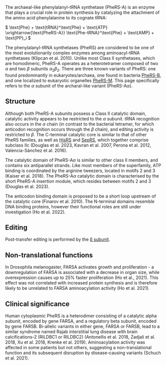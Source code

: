 
The archaeal-like phenylalanyl-tRNA synthetase (PheRS-A) is an enzyme that plays a crucial role in protein synthesis by catalyzing the attachment of the amino acid phenylalanine to its cognate tRNA:




$ \text{Phe} + \text{tRNA}^\text{Phe} + \text{ATP} \xrightarrow{\text{PheRS-A}} \text{Phe-tRNA}^\text{Phe} + \text{AMP} + \text{PP}_i  $



The phenylalanyl-tRNA synthetases (PheRS) are considered to be one of the most evolutionarily complex enzymes among aminoacyl-tRNA synthetases (Klipcan et al. 2010).
Unlike most Class II synthetases, which are homodimeric, PheRS-A operates as a heterotetramer composed of two $\alpha$ and two $\beta$ subunits $\alpha_2 \beta_2$. 
There are three known variants of PheRS: one found predominantly in eukaryotes/archaea, one found in bacteria [PheRS-B](/class2/phe1), and one localized to eukaryotic organelles [PheRS-M](/class2/phe5). 
This page specifically refers to the $\alpha$ subunit of the archaral-like variant (PheRS-A$\alpha$). 



## Structure


Although both PheRS-A subunits possess a Class II catalytic domain, catalytic activity appears to be restricted to the $\alpha$ subunit. tRNA recognition also occurs in the $\alpha$ chain (in contrast to the bacterial tetramer, for which anticodon recognition occurs through the $\beta$ chain), and editing activity is restricted to $\beta$.  The C-terminal catalytic core is similar to that of other PheRS families, as well as [HisRS](/class2/his) and [SepRS](/class2/sep), which together comprise subclass IIc (Douglas et al. 2023, Kavran et al. 2007, Perona et al. 2012, Valencia-Sánchez et al. 2016).


The catalytic domain of PheRS-A$\alpha$ is similar to other class II members, and contains six antiparallel strands. Like most members of the superfamily, ATP binding is coordinated by the arginine tweezers, located in motifs 2 and 3 (Kaiser et al. 2018).  The PheRS-A$\alpha$ catalytic domain is characterised by the short PheRS-A insertion module, which resides between motifs 2 and 3 (Douglas et al. 2023).



The anticodon binding domain is proposed to be a short loop upstream of the catalytic core (Finarov et al. 2010). The N-terminal domains resemble DNA binding proteins, however their functional roles are still under investigation (Ho et al. 2022).  






## Editing




Post-transfer editing is performed by the [&beta; subunit](/class2/phe4).

## Non-translational functions
In Drosophila melanogaster, FARSA activates growth and proliferation - a downregulation of FARSA is associated with a decrease in organ size, while overexpression causes up to 25% faster proliferation (Ho et al., 2021). This effect was not correlated with increased protein synthesis and is therefore likely to be unrelated to FARSA aminoacylation activity (Ho et al. 2021). 


## Clinical significance
Human cytoplasmic PheRS is a heterodimer consisting of a catalytic alpha subunit, encoded by gene FARSA, and a regulatory beta subunit, encoded by gene FARSB. Bi-allelic variants in either gene, FARSA or FARSB, lead to  a similar syndrome named Rajab interstitial lung disease with brain calcifications-2 (RILDBC1 or RILDBC2) (Antonellis et al. 2018, Zadjali et al. 2018, Xu et al. 2018, Krenke et al. 2019). Aminoacylation activity was affected in some patients but not others, suggesting a non-translational function and its subsequent disruption by disease-causing variants (Schuch et al. 2021).  
